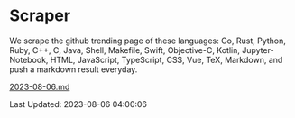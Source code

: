 # Scraper

We scrape the github trending page of these languages: Go, Rust, Python, Ruby, C++, C, Java, Shell, Makefile, Swift, Objective-C, Kotlin, Jupyter-Notebook, HTML, JavaScript, TypeScript, CSS, Vue, TeX, Markdown, and push a markdown result everyday.

[2023-08-06.md](https://github.com/yangwenmai/github-trending-backup/blob/master/2023-08-06.md)

Last Updated: 2023-08-06 04:00:06
